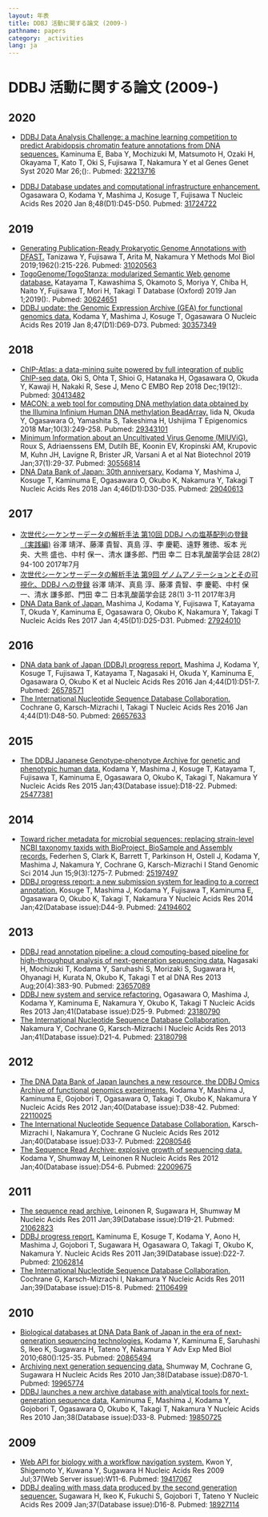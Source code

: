 ```yaml
---
layout: 年表
title: DDBJ 活動に関する論文 (2009-)
pathname: papers
category: _activities
lang: ja
---
```


# DDBJ 活動に関する論文 (2009-)

## 2020 <a name="2020"></a>

  - <span class="title">[DDBJ Data Analysis Challenge: a machine learning competition to predict Arabidopsis chromatin feature annotations from DNA sequences.](https://www.ncbi.nlm.nih.gov/pubmed/32213716)</span>
    <span class="authors">Kaminuma E, Baba Y, Mochizuki M, Matsumoto H, Ozaki H, Okayama T, Kato T, Oki S, Fujisawa T, Nakamura Y et al</span> 
    <span class="pub-info"> <span class="journal">Genes Genet Syst</span>  <span class="bib-info">2020 Mar 26;():.</span> <span class="pubmed-id">Pubmed: [32213716](https://www.ncbi.nlm.nih.gov/pubmed/32213716)</span>
    </span>

<!-- end list -->

  - <span class="title">[DDBJ Database updates and computational infrastructure enhancement.](https://www.ncbi.nlm.nih.gov/pubmed/31724722)</span>
    <span class="authors">Ogasawara O, Kodama Y, Mashima J, Kosuge T, Fujisawa T</span> <span class="pub-info"> <span class="journal">Nucleic Acids Res</span> <span class="bib-info">2020 Jan 8;48(D1):D45-D50.</span> <span class="pubmed-id">Pubmed: [31724722](https://www.ncbi.nlm.nih.gov/pubmed/31724722)</span>
    </span>

## 2019 <a name="2019"></a>

  - <span class="title">[Generating Publication-Ready Prokaryotic Genome Annotations with DFAST.](https://www.ncbi.nlm.nih.gov/pubmed/31020563)</span>
    <span class="authors">Tanizawa Y, Fujisawa T, Arita M, Nakamura Y</span> 
    <span class="pub-info"> <span class="journal">Methods Mol Biol</span> <span class="bib-info">2019;1962():215-226.</span> <span class="pubmed-id">Pubmed: [31020563](https://www.ncbi.nlm.nih.gov/pubmed/31020563)</span>
    </span>
  - <span class="title">[TogoGenome/TogoStanza: modularized Semantic Web genome database.](https://www.ncbi.nlm.nih.gov/pubmed/30624651)</span>
    <span class="authors">Katayama T, Kawashima S, Okamoto S, Moriya Y, Chiba H, Naito Y, Fujisawa T, Mori H, Takagi T</span>
    <span class="pub-info"> <span class="journal">Database (Oxford)</span> <span class="bib-info">2019 Jan 1;2019():.</span> <span class="pubmed-id">Pubmed: [30624651](https://www.ncbi.nlm.nih.gov/pubmed/30624651)</span>
    </span>
  - <span class="title">[DDBJ update: the Genomic Expression Archive (GEA) for functional genomics data.](https://www.ncbi.nlm.nih.gov/pubmed/30357349)</span>
    <span class="authors">Kodama Y, Mashima J, Kosuge T, Ogasawara O</span> 
    <span class="pub-info"> <span class="journal">Nucleic Acids Res</span> <span class="bib-info">2019 Jan 8;47(D1):D69-D73.</span> <span class="pubmed-id">Pubmed: [30357349](https://www.ncbi.nlm.nih.gov/pubmed/30357349)</span>
    </span>

## 2018 <a name="2018"></a>

  - <span class="title">[ChIP-Atlas: a data-mining suite powered by full integration of public ChIP-seq data.](https://www.ncbi.nlm.nih.gov/pubmed/30413482)</span>
    <span class="authors">Oki S, Ohta T, Shioi G, Hatanaka H, Ogasawara O, Okuda Y, Kawaji H, Nakaki R, Sese J, Meno C</span> <span class="pub-info"> <span class="journal">EMBO Rep</span> <span class="bib-info">2018 Dec;19(12):.</span> <span class="pubmed-id">Pubmed: [30413482](https://www.ncbi.nlm.nih.gov/pubmed/30413482)</span>
    </span>
  - <span class="title">[MACON: a web tool for computing DNA methylation data obtained by the Illumina Infinium Human DNA methylation BeadArray.](https://www.ncbi.nlm.nih.gov/pubmed/29343101)</span>
    <span class="authors">Iida N, Okuda Y, Ogasawara O, Yamashita S, Takeshima H, Ushijima T</span> <span class="pub-info">
    <span class="journal">Epigenomics</span> <span class="bib-info">2018 Mar;10(3):249-258.</span> <span class="pubmed-id">Pubmed: [29343101](https://www.ncbi.nlm.nih.gov/pubmed/29343101)</span>
    </span>
  - <span class="title">[Minimum Information about an Uncultivated Virus Genome (MIUViG).](https://www.ncbi.nlm.nih.gov/pubmed/30556814)</span>
    <span class="authors">Roux S, Adriaenssens EM, Dutilh BE, Koonin EV, Kropinski AM, Krupovic M, Kuhn JH, Lavigne R, Brister JR, Varsani A et al</span> 
    <span class="pub-info"> <span class="journal">Nat Biotechnol</span> <span class="bib-info">2019 Jan;37(1):29-37.</span> <span class="pubmed-id">Pubmed: [30556814](https://www.ncbi.nlm.nih.gov/pubmed/30556814)</span>
    </span>
  - <span class="title">[DNA Data Bank of Japan: 30th anniversary.](https://www.ncbi.nlm.nih.gov/pubmed/29040613)</span>
    <span class="authors">Kodama Y, Mashima J, Kosuge T, Kaminuma E, Ogasawara O, Okubo K, Nakamura Y, Takagi T</span> <span class="pub-info"> <span class="journal">Nucleic Acids Res</span> <span class="bib-info">2018 Jan 4;46(D1):D30-D35.</span> <span class="pubmed-id">Pubmed: [29040613](https://www.ncbi.nlm.nih.gov/pubmed/29040613)</span>
    </span>

## 2017 <a name="2017"></a>

  - <span class="title">[次世代シーケンサーデータの解析手法 第10回 DDBJ への塩基配列の登録（実践編)](http://www.iu.a.u-tokyo.ac.jp/~kadota/JSLAB_10_kadota.pdf)</span>
    <span class="authors">谷澤 靖洋、藤澤 貴智、真島 淳、李 慶範、遠野 雅徳、坂本 光央、大熊 盛也、中村 保一、清水 謙多郎、門田 幸二</span> <span class="pub-info">
    <span class="journal ja">日本乳酸菌学会誌</span> <span class="bib-info">28(2) 94-100 2017年7月</span> </span>
  - <span class="title">[次世代シーケンサーデータの解析手法 第9回 ゲノムアノテーションとその可視化、DDBJ への登録](http://www.iu.a.u-tokyo.ac.jp/~kadota/JSLAB_9_kadota.pdf)</span>
    <span class="authors">谷澤 靖洋、真島 淳、藤澤 貴智、李 慶範、中村 保一、清水 謙多郎、門田 幸二</span> <span class="pub-info">
    <span class="journal ja">日本乳酸菌学会誌</span> <span class="bib-info">28(1) 3-11 2017年3月</span> </span>
  - <span class="title">[DNA Data Bank of Japan.](https://www.ncbi.nlm.nih.gov/pubmed/27924010)</span>
    <span class="authors">Mashima J, Kodama Y, Fujisawa T, Katayama T, Okuda Y, Kaminuma E, Ogasawara O, Okubo K, Nakamura Y, Takagi T</span> 
    <span class="pub-info"> <span class="journal">Nucleic Acids Res</span> <span class="bib-info">2017 Jan 4;45(D1):D25-D31.</span> <span class="pubmed-id">Pubmed: [27924010](https://www.ncbi.nlm.nih.gov/pubmed/27924010)</span> </span>

## 2016 <a name="2016"></a>

  - <span class="title">[DNA data bank of Japan (DDBJ) progress report.](https://www.ncbi.nlm.nih.gov/pubmed/26578571)</span>
    <span class="authors">Mashima J, Kodama Y, Kosuge T, Fujisawa T, Katayama T, Nagasaki H, Okuda Y, Kaminuma E, Ogasawara O, Okubo K et al</span> 
    <span class="pub-info"> <span class="journal">Nucleic Acids Res</span> <span class="bib-info">2016 Jan 4;44(D1):D51-7.</span> <span class="pubmed-id">Pubmed: [26578571](https://www.ncbi.nlm.nih.gov/pubmed/26578571)</span> </span>
  - <span class="title">[The International Nucleotide Sequence Database Collaboration.](https://www.ncbi.nlm.nih.gov/pubmed/26657633)</span>
    <span class="authors">Cochrane G, Karsch-Mizrachi I, Takagi T</span>
    <span class="pub-info"> <span class="journal">Nucleic Acids Res</span> <span class="bib-info">2016 Jan 4;44(D1):D48-50.</span> <span class="pubmed-id">Pubmed: [26657633](https://www.ncbi.nlm.nih.gov/pubmed/26657633)</span>
    </span>

## 2015 <a name="2015"></a>

  - <span class="title">[The DDBJ Japanese Genotype-phenotype Archive for genetic and phenotypic human data.](https://www.ncbi.nlm.nih.gov/pubmed/25477381)</span>
    <span class="authors">Kodama Y, Mashima J, Kosuge T, Katayama T, Fujisawa T, Kaminuma E, Ogasawara O, Okubo K, Takagi T, Nakamura Y</span> 
    <span class="pub-info"> <span class="journal">Nucleic Acids Res</span> <span class="bib-info">2015 Jan;43(Database issue):D18-22.</span> <span class="pubmed-id">Pubmed: [25477381](https://www.ncbi.nlm.nih.gov/pubmed/25477381)</span>
    </span>

## 2014 <a name="2014"></a>

  - <span class="title">[Toward richer metadata for microbial sequences: replacing strain-level NCBI taxonomy taxids with BioProject, BioSample and Assembly records.](https://www.ncbi.nlm.nih.gov/pubmed/25197497)</span>
    <span class="authors">Federhen S, Clark K, Barrett T, Parkinson H, Ostell J, Kodama Y, Mashima J, Nakamura Y, Cochrane G, Karsch-Mizrachi I</span> <span class="pub-info">
    <span class="journal">Stand Genomic Sci</span> <span class="bib-info">2014 Jun 15;9(3):1275-7.</span> <span class="pubmed-id">Pubmed: [25197497](https://www.ncbi.nlm.nih.gov/pubmed/25197497)</span>
    </span>
  - <span class="title">[DDBJ progress report: a new submission system for leading to a correct annotation.](https://www.ncbi.nlm.nih.gov/pubmed/24194602)</span>
    <span class="authors">Kosuge T, Mashima J, Kodama Y, Fujisawa T, Kaminuma E, Ogasawara O, Okubo K, Takagi T, Nakamura Y</span>
    <span class="pub-info"> <span class="journal">Nucleic Acids Res</span> <span class="bib-info">2014 Jan;42(Database issue):D44-9.</span> <span class="pubmed-id">Pubmed: [24194602](https://www.ncbi.nlm.nih.gov/pubmed/24194602)</span>
    </span>

## 2013 <a name="2013"></a>

  - <span class="title">[DDBJ read annotation pipeline: a cloud computing-based pipeline for high-throughput analysis of next-generation sequencing data.](https://www.ncbi.nlm.nih.gov/pubmed/23657089)</span>
    <span class="authors">Nagasaki H, Mochizuki T, Kodama Y, Saruhashi S, Morizaki S, Sugawara H, Ohyanagi H, Kurata N, Okubo K, Takagi T et al</span> 
    <span class="pub-info"> <span class="journal">DNA Res</span> <span class="bib-info">2013 Aug;20(4):383-90.</span> <span class="pubmed-id">Pubmed: [23657089](https://www.ncbi.nlm.nih.gov/pubmed/23657089)</span>
    </span>
  - <span class="title">[DDBJ new system and service refactoring.](https://www.ncbi.nlm.nih.gov/pubmed/23180790)</span>
    <span class="authors">Ogasawara O, Mashima J, Kodama Y, Kaminuma E, Nakamura Y, Okubo K, Takagi T</span> <span class="pub-info"> 
    <span class="journal">Nucleic Acids Res</span> <span class="bib-info">2013 Jan;41(Database issue):D25-9.</span> <span class="pubmed-id">Pubmed: [23180790](https://www.ncbi.nlm.nih.gov/pubmed/23180790)</span>
    </span>
  - <span class="title">[The International Nucleotide Sequence Database Collaboration.](https://www.ncbi.nlm.nih.gov/pubmed/23180798)</span>
    <span class="authors">Nakamura Y, Cochrane G, Karsch-Mizrachi I</span> <span class="pub-info"> 
    <span class="journal">Nucleic Acids Res</span> <span class="bib-info">2013 Jan;41(Database issue):D21-4.</span> <span class="pubmed-id">Pubmed: [23180798](https://www.ncbi.nlm.nih.gov/pubmed/23180798)</span>
    </span>

## 2012 <a name="2012"></a>

  - <span class="title">[The DNA Data Bank of Japan launches a new resource, the DDBJ Omics Archive of functional genomics experiments.](https://www.ncbi.nlm.nih.gov/pubmed/22110025)</span>
    <span class="authors">Kodama Y, Mashima J, Kaminuma E, Gojobori T, Ogasawara O, Takagi T, Okubo K, Nakamura Y</span>
    <span class="pub-info"> <span class="journal">Nucleic Acids Res</span> <span class="bib-info">2012 Jan;40(Database issue):D38-42.</span> <span class="pubmed-id">Pubmed: [22110025](https://www.ncbi.nlm.nih.gov/pubmed/22110025)</span>
    </span>
  - <span class="title">[The International Nucleotide Sequence Database Collaboration.](https://www.ncbi.nlm.nih.gov/pubmed/22080546)</span>
    <span class="authors">Karsch-Mizrachi I, Nakamura Y, Cochrane G</span> 
    <span class="pub-info"> <span class="journal">Nucleic Acids Res</span> <span class="bib-info">2012 Jan;40(Database issue):D33-7.</span> <span class="pubmed-id">Pubmed: [22080546](https://www.ncbi.nlm.nih.gov/pubmed/22080546)</span>
    </span>
  - <span class="title">[The Sequence Read Archive: explosive growth of sequencing data.](https://www.ncbi.nlm.nih.gov/pubmed/22009675)</span>
    <span class="authors">Kodama Y, Shumway M, Leinonen R</span>
    <span class="pub-info"> <span class="journal">Nucleic Acids Res</span> <span class="bib-info">2012 Jan;40(Database issue):D54-6.</span> <span class="pubmed-id">Pubmed: [22009675](https://www.ncbi.nlm.nih.gov/pubmed/22009675)</span>
    </span>

## 2011 <a name="2011"></a>

  - <span class="title">[The sequence read archive.](https://www.ncbi.nlm.nih.gov/pubmed/21062823)</span>
    <span class="authors">Leinonen R, Sugawara H, Shumway M</span>
    <span class="pub-info"> <span class="journal">Nucleic Acids Res</span> <span class="bib-info">2011 Jan;39(Database issue):D19-21.</span> <span class="pubmed-id">Pubmed: [21062823](https://www.ncbi.nlm.nih.gov/pubmed/21062823)</span>
    </span>
  - <span class="title">[DDBJ progress report.](https://www.ncbi.nlm.nih.gov/pubmed/21062814)</span>
    <span class="authors">Kaminuma E, Kosuge T, Kodama Y, Aono H, Mashima J, Gojobori T, Sugawara H, Ogasawara O, Takagi T, Okubo K, Nakamura Y.</span> <span class="pub-info">
    <span class="journal">Nucleic Acids Res</span> <span class="bib-info">2011 Jan;39(Database issue):D22-7.</span> <span class="pubmed-id">Pubmed: [21062814](https://www.ncbi.nlm.nih.gov/pubmed/21062814)</span>
    </span>
  - <span class="title">[The International Nucleotide Sequence Database Collaboration.](https://www.ncbi.nlm.nih.gov/pubmed/21106499)</span>
    <span class="authors">Cochrane G, Karsch-Mizrachi I, Nakamura Y</span> 
    <span class="pub-info"> <span class="journal">Nucleic Acids
    Res</span> <span class="bib-info">2011 Jan;39(Database issue):D15-8.</span> <span class="pubmed-id">Pubmed: [21106499](https://www.ncbi.nlm.nih.gov/pubmed/21106499)</span>
    </span>

## 2010 <a name="2010"></a>

  - <span class="title">[Biological databases at DNA Data Bank of Japan in the era of next-generation sequencing technologies.](https://www.ncbi.nlm.nih.gov/pubmed/20865494)</span>
    <span class="authors">Kodama Y, Kaminuma E, Saruhashi S, Ikeo K, Sugawara H, Tateno Y, Nakamura Y</span> <span class="pub-info">
    <span class="journal">Adv Exp Med Biol</span> <span class="bib-info">2010;680():125-35.</span> <span class="pubmed-id">Pubmed: [20865494](https://www.ncbi.nlm.nih.gov/pubmed/20865494)</span>
    </span>
  - <span class="title">[Archiving next generation sequencing data.](https://www.ncbi.nlm.nih.gov/pubmed/19965774)</span>
    <span class="authors">Shumway M, Cochrane G, Sugawara H</span>
    <span class="pub-info"> <span class="journal">Nucleic Acids Res</span> <span class="bib-info">2010 Jan;38(Database issue):D870-1.</span> <span class="pubmed-id">Pubmed: [19965774](https://www.ncbi.nlm.nih.gov/pubmed/19965774)</span>
    </span>
  - <span class="title">[DDBJ launches a new archive database with analytical tools for next-generation sequence data.](https://www.ncbi.nlm.nih.gov/pubmed/19850725)</span>
    <span class="authors">Kaminuma E, Mashima J, Kodama Y, Gojobori T, Ogasawara O, Okubo K, Takagi T, Nakamura Y</span> <span class="pub-info"> 
    <span class="journal">Nucleic Acids Res</span> <span class="bib-info">2010 Jan;38(Database issue):D33-8.</span> <span class="pubmed-id">Pubmed: [19850725](https://www.ncbi.nlm.nih.gov/pubmed/19850725)</span>
    </span>

## 2009 <a name="2009"></a>

  - <span class="title">[Web API for biology with a workflow navigation system.](https://www.ncbi.nlm.nih.gov/pubmed/19417067)</span>
    <span class="authors">Kwon Y, Shigemoto Y, Kuwana Y, Sugawara H</span> 
    <span class="pub-info"> <span class="journal">Nucleic Acids Res</span> <span class="bib-info">2009 Jul;37(Web Server issue):W11-6.</span> <span class="pubmed-id">Pubmed: [19417067](https://www.ncbi.nlm.nih.gov/pubmed/19417067)</span>
    </span>
  - <span class="title">[DDBJ dealing with mass data produced by the second generation sequencer.](https://www.ncbi.nlm.nih.gov/pubmed/18927114)</span>
    <span class="authors">Sugawara H, Ikeo K, Fukuchi S, Gojobori T, Tateno Y</span> <span class="pub-info">
    <span class="journal">Nucleic Acids Res</span> <span class="bib-info">2009 Jan;37(Database issue):D16-8.</span> <span class="pubmed-id">Pubmed: [18927114](https://www.ncbi.nlm.nih.gov/pubmed/18927114)</span>
    </span>